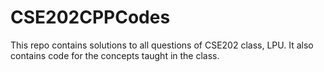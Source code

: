 # CSE202CPPCodes
This repo contains solutions to all questions of CSE202 class, LPU.
It also contains code for the concepts taught in the class.
